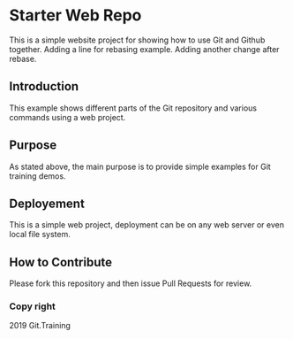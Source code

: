 # Starter Web Repo

This is a simple website project for showing how to use Git and Github together.
Adding a line for rebasing example.
Adding another change after rebase.

## Introduction

This example shows different parts of the Git repository and various commands using a web project.

## Purpose

As stated above, the main purpose is to provide simple examples for Git training demos.

## Deployement

This is a simple web project, deployment can be on any web server or even local file system.

## How to Contribute

Please fork this repository and then issue Pull Requests for review.

### Copy right

2019 Git.Training 